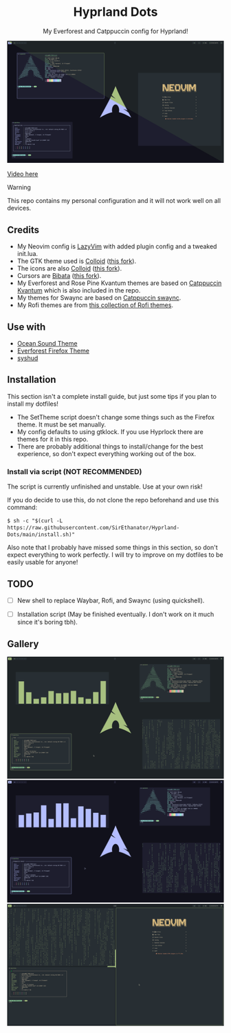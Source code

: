 <h1 align="center">Hyprland Dots</h1>

<p align="center">My Everforest and Catppuccin config for Hyprland!</p>


![Screenshot](/assets/Preview.png)

[Video here](https://youtu.be/3GAusK1uaDE)


> [!WARNING]
> This repo contains my personal configuration and it will not work well on all devices.

## Credits

- My Neovim config is [LazyVim](https://github.com/LazyVim/LazyVim) with added plugin config and a tweaked init.lua.
- The GTK theme used is [Colloid](https://github.com/vinceliuice/Colloid-gtk-theme) ([this fork](https://github.com/SirEthanator/Colloid-gtk-theme)).
- The icons are also [Colloid](https://github.com/vinceliuice/Colloid-icon-theme) ([this fork](https://github.com/SirEthanator/Colloid-icon-theme)).
- Cursors are [Bibata](https://github.com/ful1e5/Bibata_Cursor) ([this fork](https://github.com/SirEthanator/Bibata_Cursor)).
- My Everforest and Rose Pine Kvantum themes are based on [Catppuccin Kvantum](https://github.com/catppuccin/Kvantum) which is also included in the repo.
- My themes for Swaync are based on [Catppuccin swaync](https://github.com/catppuccin/swaync).
- My Rofi themes are from [this collection of Rofi themes](https://github.com/adi1090x/rofi).

## Use with

- [Ocean Sound Theme](https://invent.kde.org/plasma/ocean-sound-theme)
- [Everforest Firefox Theme](https://addons.mozilla.org/en-US/firefox/addon/everforest-dark-hard/)
- [syshud](https://github.com/system64fumo/syshud)

## Installation

This section isn't a complete install guide, but just some tips if you plan to install my dotfiles!

- The SetTheme script doesn't change some things such as the Firefox theme. It must be set manually.
- My config defaults to using gtklock. If you use Hyprlock there are themes for it in this repo.
- There are probably additional things to install/change for the best experience, so don't expect everything working out of the box.

### Install via script (NOT RECOMMENDED)

The script is currently unfinished and unstable. Use at your own risk!

If you do decide to use this, do not clone the repo beforehand and use this command:

```
$ sh -c "$(curl -L https://raw.githubusercontent.com/SirEthanator/Hyprland-Dots/main/install.sh)"
```

Also note that I probably have missed some things in this section, so don't expect everything to work perfectly.
I will try to improve on my dotfiles to be easily usable for anyone!

## TODO

- [ ] New shell to replace Waybar, Rofi, and Swaync (using quickshell).

- [ ] Installation script (May be finished eventually. I don't work on it much since it's boring tbh).

## Gallery

![Screenshot 1](/assets/Everforest1.png)
![Screenshot 2](/assets/Catppuccin1.png)
![Screenshot 3](/assets/Everforest2.png)

